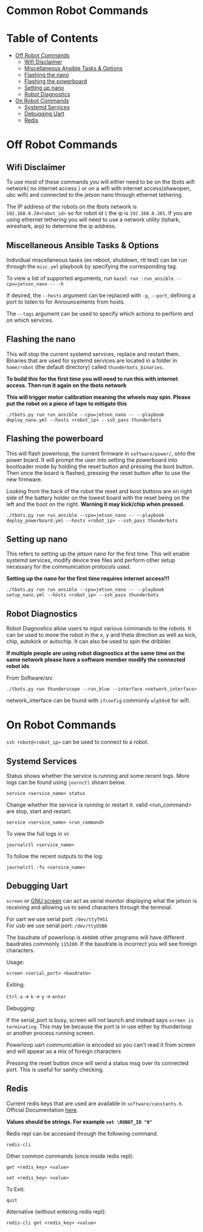 # Common Robot Commands

# Table of Contents
* [Off Robot Commands](#off-robot-commands)
   * [Wifi Disclaimer](#wifi-disclaimer)
   * [Miscellaneous Ansible Tasks & Options](#miscellaneous-ansible-tasks--options)
   * [Flashing the nano](#flashing-the-nano)
   * [Flashing the powerboard](#flashing-the-powerboard)
   * [Setting up nano](#setting-up-nano)
   * [Robot Diagnostics](#robot-diagnostics)
* [On Robot Commands](#on-robot-commands)
   * [Systemd Services](#systemd-services)
   * [Debugging Uart](#debugging-uart)
   * [Redis](#redis)

# Off Robot Commands

## Wifi Disclaimer

To use most of these commands you will either need to be on the tbots wifi network( no internet access ) or on a wifi with internet access(shawopen, ubc wifi) and connected to the jetson nano through ethernet tethering. 

The IP address of the robots on the tbots network is `192.168.0.20<robot_id>` so for robot id `1` the ip is `192.168.0.201`. If you are using ethernet tethering you will need to use a network utility (tshark, wireshark, arp) to determine the ip address.

## Miscellaneous Ansible Tasks & Options

Individual miscellaneous tasks (ex reboot, shutdown, rtt test) can be run through the `misc.yml` playbook by specifying the corresponding tag.

To view a list of supported arguments, run 
``bazel run :run_ansible --cpu=jetson_nano -- -h`` 

If desired, the `--hosts` argument can be replaced with `-p`, `--port`, defining a port to listen to for Announcements from hosts.

The `--tags` argument can be used to specify which actions to perform and on which services.

## Flashing the nano

This will stop the current systemd services, replace and restart them. Binaries that are used for systemd services are located in a folder in `home/robot` (the default directory) called `thunderbots_binaries`.

<b>To build this for the first time you will need to run this with internet access. Then run it again on the tbots network</b>

<b>This will trigger motor calibration meaning the wheels may spin. Please put the robot on a piece of tape to mitigate this</b>

`./tbots.py run run_ansible --cpu=jetson_nano -- --playbook deploy_nano.yml --hosts <robot_ip> --ssh_pass thunderbots`

## Flashing the powerboard

This will flash powerloop, the current firmware in `software/power/`, onto the power board. It will prompt the user into setting the powerboard into bootloader mode by holding the reset button and pressing the boot button. Then once the board is flashed, pressing the reset button after to use the new firmware.  

Looking from the back of the robot the reset and boot buttons are on right side of the battery holder on the lowest board with the reset being on the left and the boot on the right. <b>Warning it may kick/chip when pressed.</b>

`./tbots.py run run_ansible --cpu=jetson_nano -- --playbook deploy_powerboard.yml --hosts <robot_ip> --ssh_pass thunderbots`

## Setting up nano 

This refers to setting up the jetson nano for the first time. This will enable systemd services, modify device tree files and perform other setup necessary for the communication protocols used.

<b>Setting up the nano for the first time requires internet access!!!</b>

`./tbots.py run run_ansible --cpu=jetson_nano -- --playbook setup_nano.yml --hosts <robot_ip> --ssh_pass thunderbots`

## Robot Diagnostics

Robot Diagnostics allow users to input various commands to the robots. It can be used to move the robot in the x, y and theta direction as well as kick, chip, autokick or autochip. It can also be used to spin the dribbler. 

<b>If multiple people are using robot diagnostics at the same time on the same network please have a software member modify the connected robot ids</b>

From Software/src

`./tbots.py run thunderscope --run_blue --interface <network_interface>`

network_interface can be found with `ifconfig` commonly `wlp59s0` for wifi.

# On Robot Commands

`ssh robot@<robot_ip>` can be used to connect to a robot.

## Systemd Services

Status shows whether the service is running and some recent logs. More logs can be found using `journctl` shown below.

`service <service_name> status`

Change whether the service is running or restart it. valid <run_command> are stop, start and restart.

`service <service_name> <run_command>`
 
To view the full logs in vi:  

`journalctl <service_name>`  

To follow the recent outputs to the log:

`journalctl -fu <service_name>`

## Debugging Uart

`screen` or [GNU screen](https://www.gnu.org/software/screen/) can act as serial monitor displaying what the jetson is receiving and allowing us to send characters through the terminal. 

For uart we use serial port: `/dev/ttyTHS1`  
For usb we use serial port: `/dev/ttyUSB0`  

The baudrate of powerloop is `460800` other programs will have different baudrates commonly `115200`. If the baudrate is incorrect you will see foreign characters.

Usage:

`screen <serial_port> <baudrate>`

Exiting:

`Ctrl-a` -> `k` -> `y` -> `enter`

Debugging:

If the serial_port is busy, screen will not launch and instead says `screen is terminating`. This may be because the port is in use either by thunderloop or another process running screen.

Powerloop uart communication is encoded so you can't read it from screen and will appear as a mix of foreign characters

Pressing the reset button once will send a status msg over its connected port. This is useful for sanity checking.

## Redis

Current redis keys that are used are available in `software/constants.h`.  Official Documentation [here](https://redis.io/docs/manual/cli/).

<b>Values should be strings. For example `set \ROBOT_ID "0"`</b>

Redis repl can be accessed through the following command.

`redis-cli`

Other common commands (once inside redis repl):

`get <redis_key> <value>`

`set <redis_key> <value>`

To Exit:

`quit`

Alternative (without entering redis repl):

`redis-cli get <redis_key> <value>`
